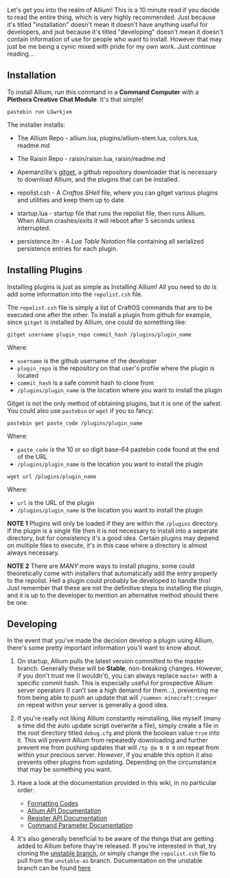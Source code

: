 Let's get you into the realm of Allium! This is a 10 minute read if you decide to read the entire thing, which is very highly recommended. Just because it's titled "installation" doesn't mean it doesn't have anything useful for developers, and jsut because it's titled "developing" doesn't mean it doesn't contain information of use for people who want to install. However that may just be me being a cynic mixed with pride for my own work. Just continue reading...

## Installation
To install Allium, run this command in a **Command Computer** with a **Plethora Creative Chat Module**. It's that simple!

`pastebin run LGwrkjxm`

The installer installs:

- The Allium Repo - allium.lua, plugins/allium-stem.lua, colors.lua, readme.md

- The Raisin Repo - raisin/raisin.lua, raisin/readme.md

- Apemanzilla's [gitget](http://www.computercraft.info/forums2/index.php?/topic/17387-gitget-version-2-release/), a github repository downloader that is necessary to download Allium, and the plugins that can be installed. 

- repolist.csh - A _Craftos SHell_ file, where you can gitget various plugins and utilities and keep them up to date.

- startup.lua - startup file that runs the repolist file, then runs Allium. When Allium crashes/exits it will reboot after 5 seconds unless interrupted.

- persistence.ltn - A _Lua Table Notation_ file containing all serialized persistence entries for each plugin.

## Installing Plugins
Installing plugins is just as simple as Installing Allium! All you need to do is add some information into the `repolist.csh` file.

The `repolist.csh` file is simply a list of CraftOS commands that are to be executed one after the other. To install a plugin from github for example, since `gitget` is installed by Allium, one could do something like:

```gitget username plugin_repo commit_hash /plugins/plugin_name```

Where:
- `username` is the github username of the developer
- `plugin_repo` is the repository on that user's profile where the plugin is located
- `commit_hash` is a safe commit hash to clone from
- `/plugins/plugin_name` is the location where you want to install the plugin

Gitget is not the only method of obtaining plugins, but it is one of the safest. You could also use `pastebin` or `wget` if you so fancy:

```pastebin get paste_code /plugins/plugin_name```

Where:
- `paste_code` is the 10 or so digit base-64 pastebin code found at the end of the URL
- `/plugins/plugin_name` is the location you want to install the plugin

```wget url /plugins/plugin_name```

Where:
- `url` is the URL of the plugin
- `/plugins/plugin_name` is the location you want to install the plugin

__NOTE 1__ Plugins will only be loaded if they are within the `/plugins` directory. If the plugin is a single file then it is not necessary to install into a seperate directory, but for consistency it's a good idea. Certain plugins may depend on multiple files to execute, it's in this case where a directory is almost always necessary.

__NOTE 2__ There are _MANY_ more ways to install plugins, some could theoretically come with installers that automatically add the entry properly to the repolist. Hell a plugin could probably be developed to handle this! Just remember that these are not the definitive steps to installing the plugin, and it is up to the developer to mention an alternative method should there be one.

## Developing
In the event that you've made the decision develop a plugin using Allium, there's some pretty important information you'll want to know about.

1. On startup, Allium pulls the latest version committed to the master branch. Generally these will be __Stable__, non-breaking changes. However, if you don't trust me (I wouldn't), you can always replace `master` with a specific commit hash. This is especially useful for prospective Allium server operators (I can't see a high demand for them...), preventing me from being able to push an update that will `/summon minecraft:creeper` on repeat within your server is generally a good idea. 

2. If you're really not liking Allium constantly reinstalling, like myself (many a time did the auto update script overwrite a file), simply create a file in the root directory titled `debug.cfg` and plonk the boolean value `true` into it. This will prevent Allium from repeatedly downloading and further prevent me from pushing updates that will `/tp @a 0 0 0` on repeat from within your precious server. _However_, if you enable this option it also prevents other plugins from updating. Depending on the circumstance that may be something you want.

3. Have a look at the documentation provided in this wiki, in no particular order:
    - [Formatting Codes](Formatting-Codes.md)
    - [Allium API Documentation](Allium-API.md)
    - [Register API Documentation](Register-API.md)
    - [Command Parameter Documentation](Command-Parameter.md)

4. It's also generally beneficial to be aware of the things that are getting added to Allium before thay're released. If you're interested in that, try cloning the [unstable branch](https://github.com/hugeblank/Allium/tree/unstable-as), or simply change the `repolist.csh` file to pull from the `unstable-as` branch. Documentation on the unstable branch can be found [here](Unstable.md)
